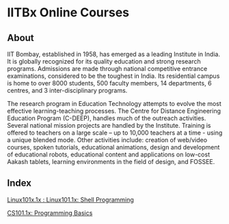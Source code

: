 # IITBx Online Courses

## About

IIT Bombay, established in 1958, has emerged as a leading Institute in India. It is globally recognized for its quality education and strong research programs. Admissions are made through national competitive entrance examinations, considered to be the toughest in India. Its residential campus is home to over 8000 students, 500 faculty members, 14 departments, 6 centres, and 3 inter-disciplinary programs.

The research program in Education Technology attempts to evolve the most effective learning-teaching processes. The Centre for Distance Engineering Education Program (C-DEEP), handles much of the outreach activities. Several national mission projects are handled by the Institute. Training is offered to teachers on a large scale – up to 10,000 teachers at a time - using a unique blended mode. Other activities include: creation of web/video courses, spoken tutorials, educational animations, design and development of educational robots, educational content and applications on low-cost Aakash tablets, learning environments in the field of design, and FOSSEE.

## Index

[Linux101x.1x : Linux101.1x: Shell Programming]()

[CS101.1x: Programming Basics]()
